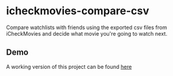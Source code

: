 # icheckmovies-compare-csv
Compare watchlists with friends using the exported csv files from iCheckMovies and decide what movie you're going to watch next.

## Demo
A working version of this project can be found [here](http://www.donaldini.be/icheckmovies)
